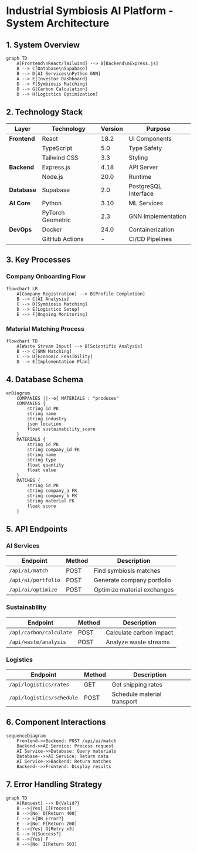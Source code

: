 # Industrial Symbiosis AI Platform - System Architecture

## 1. System Overview
```mermaid
graph TD
    A[Frontend\nReact/Tailwind] --> B[Backend\nExpress.js]
    B --> C[Database\nSupabase]
    B --> D[AI Services\nPython GNN]
    A --> E[Investor Dashboard]
    D --> F[Symbiosis Matching]
    D --> G[Carbon Calculation]
    D --> H[Logistics Optimization]
```

## 2. Technology Stack

| Layer          | Technology                 | Version       | Purpose                          |
|----------------|----------------------------|---------------|----------------------------------|
| **Frontend**   | React                      | 18.2          | UI Components                    |
|                | TypeScript                 | 5.0           | Type Safety                      |
|                | Tailwind CSS               | 3.3           | Styling                          |
| **Backend**    | Express.js                 | 4.18          | API Server                       |
|                | Node.js                    | 20.0          | Runtime                          |
| **Database**   | Supabase                   | 2.0           | PostgreSQL Interface             |
| **AI Core**    | Python                     | 3.10          | ML Services                      |
|                | PyTorch Geometric          | 2.3           | GNN Implementation               |
| **DevOps**     | Docker                     | 24.0          | Containerization                 |
|                | GitHub Actions             | -             | CI/CD Pipelines                  |

## 3. Key Processes

### Company Onboarding Flow
```mermaid
flowchart LR
    A[Company Registration] --> B[Profile Completion]
    B --> C[AI Analysis]
    C --> D[Symbiosis Matching]
    D --> E[Logistics Setup]
    E --> F[Ongoing Monitoring]
```

### Material Matching Process
```mermaid
flowchart TD
    A[Waste Stream Input] --> B[Scientific Analysis]
    B --> C[GNN Matching]
    C --> D[Economic Feasibility]
    D --> E[Implementation Plan]
```

## 4. Database Schema

```mermaid
erDiagram
    COMPANIES ||--o{ MATERIALS : "produces"
    COMPANIES {
        string id PK
        string name
        string industry
        json location
        float sustainability_score
    }
    MATERIALS {
        string id PK
        string company_id FK
        string name
        string type
        float quantity
        float value
    }
    MATCHES {
        string id PK
        string company_a FK
        string company_b FK
        string material FK
        float score
    }
```

## 5. API Endpoints

### AI Services
| Endpoint               | Method | Description                          |
|------------------------|--------|--------------------------------------|
| `/api/ai/match`        | POST   | Find symbiosis matches               |
| `/api/ai/portfolio`    | POST   | Generate company portfolio           |
| `/api/ai/optimize`     | POST   | Optimize material exchanges          |

### Sustainability
| Endpoint                   | Method | Description                          |
|----------------------------|--------|--------------------------------------|
| `/api/carbon/calculate`    | POST   | Calculate carbon impact              |
| `/api/waste/analysis`      | POST   | Analyze waste streams                |

### Logistics
| Endpoint                   | Method | Description                          |
|----------------------------|--------|--------------------------------------|
| `/api/logistics/rates`     | GET    | Get shipping rates                   |
| `/api/logistics/schedule`  | POST   | Schedule material transport          |

## 6. Component Interactions

```mermaid
sequenceDiagram
    Frontend->>Backend: POST /api/ai/match
    Backend->>AI Service: Process request
    AI Service->>Database: Query materials
    Database-->>AI Service: Return data
    AI Service->>Backend: Return matches
    Backend-->>Frontend: Display results
```

## 7. Error Handling Strategy

```mermaid
graph TD
    A[Request] --> B{Valid?}
    B -->|Yes| C[Process]
    B -->|No| D[Return 400]
    C --> E{DB Error?}
    E -->|No| F[Return 200]
    E -->|Yes| G[Retry x3]
    G --> H{Success?}
    H -->|Yes| F
    H -->|No| I[Return 503]
